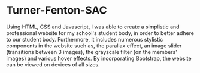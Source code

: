 # Turner-Fenton-SAC
Using HTML, CSS and Javascript, I was able to create a simplistic and professional website for my school's student body, in order to 
better adhere to our student body. Furthermore, it includes numerous stylistic components in the website such as, 
the parallax effect, an image slider (transitions between 3 images), the grayscale filter (on the members' images) and various
hover effects. By incorporating Bootstrap, the website can be viewed on devices of all sizes. 
